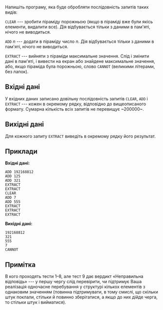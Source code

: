 ﻿Напишіть програму, яка буде обробляти послідовність запитів таких видів:

`CLEAR` --- зробити піраміду порожньою (якщо в піраміді вже були якісь елементи, видалити все). Дія відбувається тільки з даними в пам'яті, нічого не виводиться.

`ADD` *n* --- додати в піраміду число *n*. Дія відбувається тільки з даними в пам'яті, нічого не виводиться.

`EXTRACT` --- вийняти з піраміди максимальне значення. Слід і змінити дані в пам'яті, і вивести на екран або знайдене максимальне значення, або, якщо піраміда була порожньою, слово `CANNOT` (великими літерами, без лапок).

## Вхідні дані
У вхідних даних записано довільну послідовність запитів `CLEAR`, `ADD` і `EXTRACT` --- кожен в окремому рядку, відповідно до вищеописаного формату.
Сумарна кількість всіх запитів не перевищує ~200000~.

## Вихідні дані
Для кожного запиту `EXTRACT` виведіть в окремому рядку його результат.

## Приклади

**Вхідні дані:**
```
ADD 192168812
ADD 125
ADD 321
EXTRACT
EXTRACT
CLEAR
ADD 7
ADD 555
EXTRACT
EXTRACT
EXTRACT
```

**Вихідні дані:**
```
192168812
321
555
7
CANNOT
```

## Примітка
В кого проходять тести 1–8, але тест 9 дає вердикт «Неправильна відповідь» --- у першу чергу слід перевірити, чи підтримує Ваша реалізація одночасне перебування у структурі кількох елементів з однаковим значенням (повинна підтримувати, в тому смислі, що скільки штук поклали, стільки й повинно зберігатися, а якщо до них дійде черга, то стільки штук і вийматися).